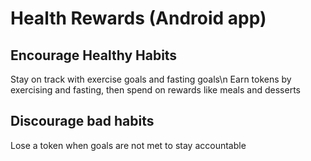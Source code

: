# Health Rewards (Android app)
## Encourage Healthy Habits
Stay on track with exercise goals and fasting goals\n
Earn tokens by exercising and fasting, then spend on rewards like meals and desserts
## Discourage bad habits
Lose a token when goals are not met to stay accountable
